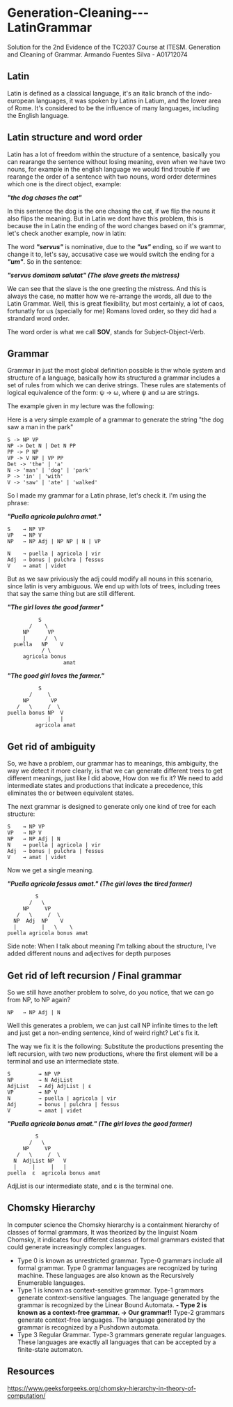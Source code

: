 # Generation-Cleaning---LatinGrammar
Solution for the 2nd Evidence of the TC2037 Course at ITESM. Generation and Cleaning of Grammar. Armando Fuentes Silva - A01712074

## Latin
Latin is defined as a classical language, it's an italic branch of the indo-european languages, it was spoken by Latins in Latium, and the lower area of Rome. It's considered to be the influence of many languages, including the English language. 

## Latin structure and word order
Latin has a lot of freedom within the structure of a sentence, basically you can rearange the sentence without losing meaning, even when we have two nouns, for example in the english language we would find trouble if we rearange the order of a sentence with two nouns, word order determines which one is the direct object, example:

***"the dog chases the cat"***

In this sentence the dog is the one chasing the cat, if we flip the nouns it also flips the meaning. But in Latin we dont have this problem, this is because the in Latin the ending of the word changes based on it's grammar, let's check another example, now in latin:

The word ***"servus"*** is nominative, due to the ***"us"*** ending, so if we want to change it to, let's say, accusative case we would switch the ending for a ***"um"***. So in the sentence:

***"servus dominam salutat" (The slave greets the mistress)***

We can see that the slave is the one greeting the mistress. And this is always the case, no matter how we re-arrange the words, all due to the Latin Grammar. Well, this is great flexibility, but most certainly, a lot of caos, fortunatly for us (specially for me) Romans loved order, so they did had a strandard word order. 

The word order is what we call **SOV**, stands for Subject-Object-Verb.

## Grammar
Grammar in just the most global definition possible is thw whole system and structure of a language, basically how its structured a grammar includes a set of rules from which we can derive strings. These rules are statements of logical equivalence of the form: ψ → ω, where ψ and ω are strings.

The example given in my lecture was the following: 

Here is a very simple example of a grammar to generate the string "the dog saw a man in the park"

    S -> NP VP
    NP -> Det N | Det N PP
    PP -> P NP
    VP -> V NP | VP PP
    Det -> 'the' | 'a'
    N -> 'man' | 'dog' | 'park'
    P -> 'in' | 'with'
    V -> 'saw' | 'ate' | 'walked'

So I made my grammar for a Latin phrase, let's check it.
I'm using the phrase: 

***"Puella agricola pulchra amat."***

    S    → NP VP
    VP   → NP V
    NP   → NP Adj | NP NP | N | VP
    
    N    → puella | agricola | vir
    Adj  → bonus | pulchra | fessus
    V    → amat | videt

But as we saw priviously the adj could modify all nouns in this scenario, since latin is very ambiguous.
We end up with lots of trees, including trees that say the same thing but are still different. 

***"The girl loves the good farmer"***
```
          S
       /    \
     NP      VP
     |      /  \
  puella   NP    V
           / \
     agricola bonus
                  amat

```
***"The good girl loves the farmer."***
```
          S
       /     \
     NP       VP
   /   \     /  \
puella bonus NP  V
             |   |
         agricola amat

```

## Get rid of ambiguity 
So, we have a problem, our grammar has to meanings, this ambiguity, the way we detect it more clearly, is that we can generate different trees to get different meanings, just like I did above, How don we fix it? We need to add intermediate states and productions that indicate a precedence, this eliminates the or between equivalent states.

The next grammar is designed to generate only one kind of tree for each structure: 

    S    → NP VP
    VP   → NP V
    NP   → NP Adj | N
    N    → puella | agricola | vir
    Adj  → bonus | pulchra | fessus
    V    → amat | videt

Now we get a single meaning.  

***"Puella agricola fessus amat." (The girl loves the tired farmer)*** 

```
         S
       /   \
     NP     VP
   /   \     /  \
  NP  Adj  NP    V
  |        |   \    \
puella agricola bonus amat

```

Side note: When I talk about meaning I'm talking about the structure, I've added different nouns and adjectives for depth purposes 

## Get rid of left recursion / Final grammar
So we still have another problem to solve, do you notice, that we can go from NP, to NP again? 

    NP   → NP Adj | N

Well this generates a problem, we can just call NP infinite times to the left and just get a non-ending sentence, kind of weird right? Let's fix it.

The way we fix it is the following: Substitute the productions presenting the left recursion, with two new productions, where the first element will be a terminal and use an intermediate state. 

    S         → NP VP
    NP        → N AdjList
    AdjList   → Adj AdjList | ε
    VP        → NP V
    N         → puella | agricola | vir
    Adj       → bonus | pulchra | fessus
    V         → amat | videt

***"Puella agricola bonus amat." (The girl loves the good farmer)*** 
```
         S
       /   \
     NP     VP
   /   \     /  \
  N  AdjList NP   V
  |     |     |   |
puella  ε  agricola bonus amat
```

AdjList is our intermediate state, and ε is the terminal one.

## Chomsky Hierarchy 
In computer science the Chomsky hierarchy is a containment hierarchy of classes of formal grammars, It was theorized by the linguist Noam Chomsky, it indicates four different classes of formal grammars existed that could generate increasingly complex languages. 
- Type 0 is known as unrestricted grammar.
Type-0 grammars include all formal grammar. Type 0 grammar languages are recognized by turing machine. These languages are also known as the Recursively Enumerable languages. 
- Type 1 is known as context-sensitive grammar.
Type-1 grammars generate context-sensitive languages. The language generated by the grammar is recognized by the Linear Bound Automata.
**- Type 2 is known as a context-free grammar. → Our grammar!!**
Type-2 grammars generate context-free languages. The language generated by the grammar is recognized by a Pushdown automata.
- Type 3 Regular Grammar.
Type-3 grammars generate regular languages. These languages are exactly all languages that can be accepted by a finite-state automaton.

## Resources
https://www.geeksforgeeks.org/chomsky-hierarchy-in-theory-of-computation/
